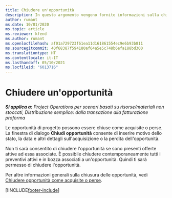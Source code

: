 ```yaml
---
title: Chiudere un'opportunità
description: In questo argomento vengono fornite informazioni sulla chiusura di un'opportunità di progetto.
author: rumant
ms.date: 10/01/2020
ms.topic: article
ms.reviewer: kfend
ms.author: rumant
ms.openlocfilehash: af01a729723f61ea11d161861554ec9e6b93b811
ms.sourcegitcommit: 40f68387f594180af64a5e5c748b6efa188bd300
ms.translationtype: HT
ms.contentlocale: it-IT
ms.lasthandoff: 05/10/2021
ms.locfileid: "6013716"
---
```

# <a name="close-an-opportunity"></a>Chiudere un'opportunità

_**Si applica a:** Project Operations per scenari basati su risorse/materiali non stoccati, Distribuzione semplice: dalla transazione alla fatturazione proforma_

Le opportunità di progetto possono essere chiuse come acquisite o perse. La finestra di dialogo **Chiudi opportunità** consente di inserire motivo dello stato, la data e altri dettagli sull'acquisizione o la perdita dell'opportunità.

Non ti sarà consentito di chiudere l'opportunità se sono presenti offerte attive ad essa associate. È possibile chiudere contemporaneamente tutti i preventivi attivi e in bozza associati a un'opportunità. Quindi ti sarà permesso di chiudere l'opportunità.

Per altre informazioni generali sulla chiusura delle opportunità, vedi [Chiudere opportunità come acquisite o perse](/dynamics365/sales-enterprise/close-opportunity-won-lost-sales).


[!INCLUDE[footer-include](../includes/footer-banner.md)]
